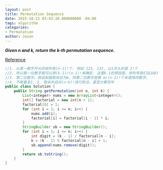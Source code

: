 ```yaml
---
layout: post
title: Permutation Sequence
date: 2015-10-21 03:43:20.000000000 -04:00
tags: algorithm
categories:
- Permutation
author: Jason
---
```

<p><strong><em>Given n and k, return the k-th permutation sequence.</em></strong></p>

<a href="http://blog.sina.com.cn/s/blog_eb52001d0102v1ss.html">Reference</a></p>

``` java
//1. 以某一数字开头的排列有(n-1)!个. 例如 123, 132, 以1开头的是 2!个
//2. 所以第一位数字就可以用(k-1)/(n-1)!来确定. 这里k-1的原因是，序列号我们应从0开始计算，否则在边界时无法计算。
//3. 第二位数字。假设前面取余后为m，则第二位数字是第 m/(n-2)!个未使用的数字。
//4. 不断重复2, 3, 取余并且对(n-k)!进行除法，直至计算完毕
public class Solution {
    public String getPermutation(int n, int k) {
        List<integer> nums = new ArrayList<integer>();
        int[] factorial = new int[n + 1];
        factorial[0] = 1;
        for (int i = 1; i <= n; i++) {
            nums.add(i);
            factorial[i] = factorial[i - 1] * i;
        }
        StringBuilder sb = new StringBuilder();
        for (int i = 1; i <= n; i++) {
            int digit = (k - 1) / factorial[n - i];
            k = (k - 1) % factorial[n - i] + 1;
            sb.append(nums.remove(digit));
        }
        return sb.toString();
    }
}
```
